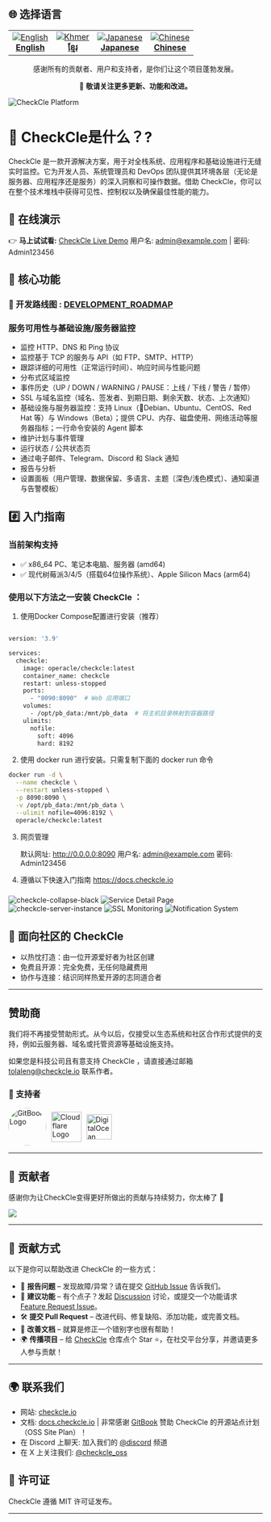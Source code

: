## 🌐 选择语言

<table align="center">
  <tr>
    <td align="center">
      <a href="../README.md">
        <img src="https://flagcdn.com/24x18/gb.png" alt="English" />  
        <br/><strong>English</strong>
      </a>
    </td>
    <td align="center">
      <a href="README_km.md">
        <img src="https://flagcdn.com/24x18/kh.png" alt="Khmer" />  
        <br/><strong>ខ្មែរ</strong>
      </a>
    </td>
    <td align="center">
      <a href="README_ja.md">
        <img src="https://flagcdn.com/24x18/jp.png" alt="Japanese" />  
        <br/><strong>Japanese</strong>
      </a>
    </td>
    <td align="center">
      <a href="README_zhcn.md">
        <img src="https://flagcdn.com/24x18/cn.png" alt="Chinese" />  
        <br/><strong>Chinese</strong>
      </a>
    </td>
  </tr>
</table>

<p align="center">
  感谢所有的贡献者、用户和支持者，是你们让这个项目蓬勃发展。
</p>

<p align="center">
  🚀 <strong>敬请关注更多更新、功能和改进。</strong>
</p>

![CheckCle Platform](https://pub-4a4062303020445f8f289a2fee84f9e8.r2.dev/images/server-detail-page.png)

# 🚀 CheckCle是什么？?

CheckCle 是一款开源解决方案，用于对全栈系统、应用程序和基础设施进行无缝实时监控。它为开发人员、系统管理员和 DevOps 团队提供其环境各层（无论是服务器、应用程序还是服务）的深入洞察和可操作数据。借助 CheckCle，你可以在整个技术堆栈中获得可见性、控制权以及确保最佳性能的能力。

## 🎯 在线演示  
👉 **马上试试看:** [CheckCle Live Demo](https://demo.checkcle.io)
    用户名: admin@example.com | 密码: Admin123456

## 🌟 核心功能
### 📝 开发路线图 : [DEVELOPMENT_ROADMAP](docs/DEVELOPMENT_ROADMAP.md) 

### 服务可用性与基础设施/服务器监控
- 监控 HTTP、DNS 和 Ping 协议
- 监控基于 TCP 的服务与 API（如 FTP、SMTP、HTTP）
- 跟踪详细的可用性（正常运行时间）、响应时间与性能问题
- 分布式区域监控
- 事件历史（UP / DOWN / WARNING / PAUSE：上线 / 下线 / 警告 / 暂停）
- SSL 与域名监控（域名、签发者、到期日期、剩余天数、状态、上次通知）
- 基础设施与服务器监控：支持 Linux（🐧Debian、Ubuntu、CentOS、Red Hat 等）与 Windows（Beta）；提供 CPU、内存、磁盘使用、网络活动等服务器指标；一行命令安装的 Agent 脚本
- 维护计划与事件管理
- 运行状态 / 公共状态页
- 通过电子邮件、Telegram、Discord 和 Slack 通知
- 报告与分析
- 设置面板（用户管理、数据保留、多语言、主题〔深色/浅色模式〕、通知渠道与告警模板）

## #️⃣ 入门指南

### 当前架构支持
* ✅ x86_64 PC、笔记本电脑、服务器 (amd64)
* ✅ 现代树莓派3/4/5（搭载64位操作系统）、Apple Silicon Macs (arm64)

### 使用以下方法之一安装 CheckCle ：

1. 使用Docker Compose配置进行安装（推荐）
```bash 

version: '3.9'

services:
  checkcle:
    image: operacle/checkcle:latest
    container_name: checkcle
    restart: unless-stopped
    ports:
      - "8090:8090"  # Web 应用端口
    volumes:
      - /opt/pb_data:/mnt/pb_data  # 将主机目录映射到容器路径
    ulimits:
      nofile:
        soft: 4096
        hard: 8192

```
2. 使用 docker run 进行安装。只需复制下面的 docker run 命令
```bash 
docker run -d \
  --name checkcle \
  --restart unless-stopped \
  -p 8090:8090 \
  -v /opt/pb_data:/mnt/pb_data \
  --ulimit nofile=4096:8192 \
  operacle/checkcle:latest

```

3. 网页管理

    默认网址: http://0.0.0.0:8090
    用户名: admin@example.com
    密码: Admin123456
    
4. 遵循以下快速入门指南 https://docs.checkcle.io

###
![checkcle-collapse-black](https://pub-4a4062303020445f8f289a2fee84f9e8.r2.dev/images/uptime-1.4.png)
![Service Detail Page](https://cdn.checkcle.io/images/uptime/uptime-regional-detail.png)
![checkcle-server-instance](https://cdn.checkcle.io/images/server/server-list.png)
![SSL Monitoring](https://cdn.checkcle.io/images/ssl-domain/ssl-list.png)
![Notification System](https://cdn.checkcle.io/general/powerfull_notification.png)


## 🌟 面向社区的 CheckCle

- 以热忱打造：由一位开源爱好者为社区创建
- 免费且开源：完全免费，无任何隐藏费用
- 协作与连接：结识同样热爱开源的志同道合者

---

## 赞助商
我们将不再接受赞助形式。从今以后，仅接受以生态系统和社区合作形式提供的支持，例如云服务器、域名或托管资源等基础设施支持。  

如果您是科技公司且有意支持 CheckCle ，请直接通过邮箱 tolaleng@checkcle.io 联系作者。

### 🧡 支持者
<div style="display: flex; align-items: center; gap: 10px;">
  <a href="https://github.com/gitbookio">
    <img src="https://avatars.githubusercontent.com/u/7111340?s=200&v=4" 
         width="75" height="75" 
         style="border-radius: 50%;" 
         alt="GitBook Logo" />
  </a>

  <a href="https://www.cloudflare.com">
    <img src="https://cdn.checkcle.io/images/sponsor/cloudflare-checkcle_logo.png" 
         height="60" 
         alt="Cloudflare Logo" />
  </a>
    <a href="https://m.do.co/c/0c27ef82475f">
    <img src="https://cdn.checkcle.io/images/sponsor/digitalocean_checkcle.png" 
         height="50" 
         alt="DigitalOcean Logo" />
  </a>
</div>

---


## 👥 贡献者
感谢你为让CheckCle变得更好所做出的贡献与持续努力，你太棒了 🫶

[![](https://contrib.rocks/image?repo=operacle/checkcle)](https://github.com/operacle/checkcle/graphs/contributors)

---

## 🤝 贡献方式

以下是你可以帮助改进 CheckCle 的一些方式：

- 🐞 **报告问题** – 发现故障/异常？请在提交 [GitHub Issue](https://github.com/operacle/checkcle/issues) 告诉我们。
- 🌟 **建议功能** – 有个点子？发起 [Discussion](https://github.com/operacle/checkcle/discussions) 讨论，或提交一个功能请求 [Feature Request Issue](https://github.com/operacle/checkcle/issues)。
- 🛠 **提交 Pull Request** – 改进代码、修复缺陷、添加功能，或完善文档。
- 📝 **改善文档** – 就算是修正一个错别字也很有帮助！
- 🌍 **传播项目** – 给 [CheckCle](https://github.com/operacle/checkcle.git) 仓库点个 Star ⭐，在社交平台分享，并邀请更多人参与贡献！

---

## 🌍 联系我们
- 网站: [checkcle.io](https://checkcle.io)
- 文档: [docs.checkcle.io](https://docs.checkcle.io) | 非常感谢 [GitBook](https://github.com/gitbookio) 赞助 CheckCle 的开源站点计划（OSS Site Plan）！
- 在 Discord 上聊天: 加入我们的 [@discord](https://discord.gg/xs9gbubGwX) 频道 
- 在 X 上关注我们: [@checkcle_oss](https://x.com/checkcle_oss)

## 📜 许可证

CheckCle 遵循 MIT 许可证发布。

---
